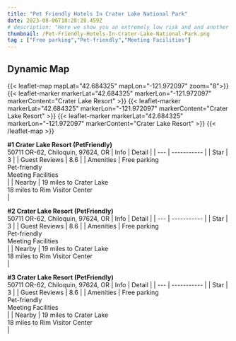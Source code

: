 ```yaml
---
title: "Pet Friendly Hotels In Crater Lake National Park"
date: 2023-08-06T18:28:28.459Z
# description: "Here we show you an extremely low risk and and another medium risk approach to earn passive income "
thumbnail: /Pet-Friendly-Hotels-In-Crater-Lake-National-Park.png
tag : ["Free parking","Pet-friendly","Meeting Facilities"]
---
```


## Dynamic Map
{{< leaflet-map  mapLat="42.684325" mapLon="-121.972097" zoom="8">}}
    {{< leaflet-marker markerLat="42.684325" markerLon="-121.972097" markerContent="Crater Lake Resort" >}}
    {{< leaflet-marker markerLat="42.684325" markerLon="-121.972097" markerContent="Crater Lake Resort" >}}
    {{< leaflet-marker markerLat="42.684325" markerLon="-121.972097" markerContent="Crater Lake Resort" >}}
{{< /leaflet-map >}}


**#1 Crater Lake Resort (PetFriendly)**<br>50711 OR-62, Chiloquin, 97624, OR
| Info | Detail |
| --- | ----------- |
| Star | 3 |
| Guest Reviews | 8.6 |
| Amenities | Free parking<br>Pet-friendly<br>Meeting Facilities<br> |
| Nearby | 19 miles to Crater Lake<br>18 miles to Rim Visitor Center<br> |

**#2 Crater Lake Resort (PetFriendly)**<br>50711 OR-62, Chiloquin, 97624, OR
| Info | Detail |
| --- | ----------- |
| Star | 3 |
| Guest Reviews | 8.6 |
| Amenities | Free parking<br>Pet-friendly<br>Meeting Facilities<br> |
| Nearby | 19 miles to Crater Lake<br>18 miles to Rim Visitor Center<br> |

**#3 Crater Lake Resort (PetFriendly)**<br>50711 OR-62, Chiloquin, 97624, OR
| Info | Detail |
| --- | ----------- |
| Star | 3 |
| Guest Reviews | 8.6 |
| Amenities | Free parking<br>Pet-friendly<br>Meeting Facilities<br> |
| Nearby | 19 miles to Crater Lake<br>18 miles to Rim Visitor Center<br> |

